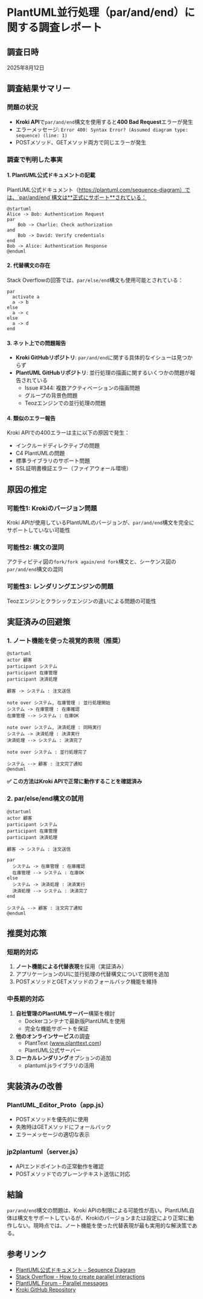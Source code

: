 # PlantUML並行処理（par/and/end）に関する調査レポート

## 調査日時
2025年8月12日

## 調査結果サマリー

### 問題の状況
- **Kroki API**で`par/and/end`構文を使用すると**400 Bad Request**エラーが発生
- エラーメッセージ: `Error 400: Syntax Error? (Assumed diagram type: sequence) (line: 1)`
- POSTメソッド、GETメソッド両方で同じエラーが発生

### 調査で判明した事実

#### 1. PlantUML公式ドキュメントの記載
PlantUML公式ドキュメント（https://plantuml.com/sequence-diagram）では、`par/and/end`構文は**正式にサポート**されている：

```plantuml
@startuml
Alice -> Bob: Authentication Request
par
    Bob -> Charlie: Check authorization
and
    Bob -> David: Verify credentials
end
Bob -> Alice: Authentication Response
@enduml
```

#### 2. 代替構文の存在
Stack Overflowの回答では、`par/else/end`構文も使用可能とされている：

```plantuml
par
  activate a
  a -> b
else
  a -> c
else
  a -> d
end
```

#### 3. ネット上での問題報告
- **Kroki GitHubリポジトリ**: `par/and/end`に関する具体的なイシューは見つからず
- **PlantUML GitHubリポジトリ**: 並行処理の描画に関するいくつかの問題が報告されている
  - Issue #344: 複数アクティベーションの描画問題
  - グループの背景色問題
  - Teozエンジンでの並行処理の問題

#### 4. 類似のエラー報告
Kroki APIでの400エラーは主に以下の原因で発生：
- インクルードディレクティブの問題
- C4 PlantUMLの問題
- 標準ライブラリのサポート問題
- SSL証明書検証エラー（ファイアウォール環境）

## 原因の推定

### 可能性1: Krokiのバージョン問題
Kroki APIが使用しているPlantUMLのバージョンが、`par/and/end`構文を完全にサポートしていない可能性

### 可能性2: 構文の混同
アクティビティ図の`fork/fork again/end fork`構文と、シーケンス図の`par/and/end`構文の混同

### 可能性3: レンダリングエンジンの問題
Teozエンジンとクラシックエンジンの違いによる問題の可能性

## 実証済みの回避策

### 1. ノート機能を使った視覚的表現（推奨）
```plantuml
@startuml
actor 顧客
participant システム
participant 在庫管理
participant 決済処理

顧客 -> システム : 注文送信

note over システム, 在庫管理 : 並行処理開始
システム -> 在庫管理 : 在庫確認
在庫管理 --> システム : 在庫OK

note over システム, 決済処理 : 同時実行
システム -> 決済処理 : 決済実行
決済処理 --> システム : 決済完了

note over システム : 並行処理完了

システム --> 顧客 : 注文完了通知
@enduml
```
**✅ この方法はKroki APIで正常に動作することを確認済み**

### 2. par/else/end構文の試用
```plantuml
@startuml
actor 顧客
participant システム
participant 在庫管理
participant 決済処理

顧客 -> システム : 注文送信

par
  システム -> 在庫管理 : 在庫確認
  在庫管理 --> システム : 在庫OK
else
  システム -> 決済処理 : 決済実行
  決済処理 --> システム : 決済完了
end

システム --> 顧客 : 注文完了通知
@enduml
```

## 推奨対応策

### 短期的対応
1. **ノート機能による代替表現**を採用（実証済み）
2. アプリケーションのUIに並行処理の代替構文について説明を追加
3. POSTメソッドとGETメソッドのフォールバック機能を維持

### 中長期的対応
1. **自社管理のPlantUMLサーバー**構築を検討
   - Dockerコンテナで最新版PlantUMLを使用
   - 完全な機能サポートを保証
2. **他のオンラインサービス**の調査
   - PlantText (www.planttext.com)
   - PlantUML公式サーバー
3. **ローカルレンダリング**オプションの追加
   - plantuml.jsライブラリの活用

## 実装済みの改善

### PlantUML_Editor_Proto（app.js）
- POSTメソッドを優先的に使用
- 失敗時はGETメソッドにフォールバック
- エラーメッセージの適切な表示

### jp2plantuml（server.js）
- APIエンドポイントの正常動作を確認
- POSTメソッドでのプレーンテキスト送信に対応

## 結論

`par/and/end`構文の問題は、Kroki APIの制限による可能性が高い。PlantUML自体は構文をサポートしているが、Krokiのバージョンまたは設定により正常に動作しない。現時点では、ノート機能を使った代替表現が最も実用的な解決策である。

## 参考リンク
- [PlantUML公式ドキュメント - Sequence Diagram](https://plantuml.com/sequence-diagram)
- [Stack Overflow - How to create parallel interactions](https://stackoverflow.com/questions/57202389/)
- [PlantUML Forum - Parallel messages](https://forum.plantuml.net/460/)
- [Kroki GitHub Repository](https://github.com/yuzutech/kroki)
